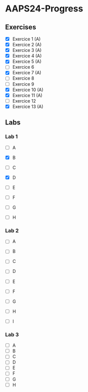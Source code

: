 # AAPS24-Progress

## Exercises

- [x] Exercice 1 (A)
- [x] Exercice 2 (A)
- [x] Exercice 3 (A)
- [x] Exercice 4 (A)
- [x] Exercice 5 (A)
- [ ] Exercice 6
- [x] Exercice 7 (A)
- [ ] Exercice 8
- [ ] Exercice 9
- [x] Exercice 10 (A)
- [x] Exercice 11 (A)
- [ ] Exercice 12
- [x] Exercice 13 (A)

## Labs

### Lab 1
- [ ] A
- [x] B
- [ ] C
- [x] D
- [ ] E
- [ ] F
- [ ] G
- [ ] H


### Lab 2
- [ ] A
- [ ] B
- [ ] C
- [ ] D
- [ ] E
- [ ] F
- [ ] G
- [ ] H
- [ ] I


### Lab 3
- [ ] A
- [ ] B
- [ ] C
- [ ] D
- [ ] E
- [ ] F
- [ ] G
- [ ] H
